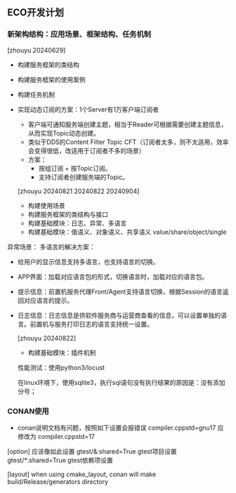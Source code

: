 
## ECO开发计划

### 新架构结构：应用场景、框架结构、任务机制
[zhouyu 20240629]
* 构建服务框架的类结构
* 构建服务框架的使用案例
* 构建任务机制


* 实现动态订阅的方案：1个Server有1万客户端订阅者
  * 客户端可通知服务端创建主题，相当于Reader可根据需要创建主题信息，从而实现Topic动态创建。
  * 类似于DDS的Content Filter Topic CFT（订阅者太多，则不太适用，效率会变得很低，改适用于订阅者不多的场景）
  * 方案：
    * 按组订阅 + 按Topic订阅。
    * 支持订阅者创建服务端的Topic。


  [zhouyu 20240821 20240822 20240904]
  * 构建使用场景
  * 构建服务框架的类结构与接口
  * 构建基础模块：日志、异常、多语言
  * 构建基础模块：值语义、对象语义、共享语义
  value/share/object/single

异常场景：
多语言的解决方案：
* 给用户的显示信息支持多语言，也支持语言的切换。
* APP界面：加载对应语言包的形式，切换语言时，加载对应的语言包。
* 提示信息：前置机服务代理Front/Agent支持语言切换，根据Session的语言返回对应语言的提示。
* 日志信息：日志信息是供软件服务商与运营商查看的信息，可以设置单独的语言。前置机与服务打印日志的语言支持统一设置。

  [zhouyu 20240822]
  * 构建基础模块：插件机制


  性能测试：使用python3/locust

  在linux环境下，使用sqlite3，执行sql语句没有执行结果的原因是：没有添加分号；


### CONAN使用
* conan说明文档有问题，按照如下设置会报错误
compiler.cppstd=gnu17
应修改为
compiler.cppstd=17

[option]
应该像如此设置
gtest/&:shared=True gtest项目设置
gtest/*:shared=True gtest依赖项设置

[layout]
when using cmake_layout, conan will make build/Release/generators directory
